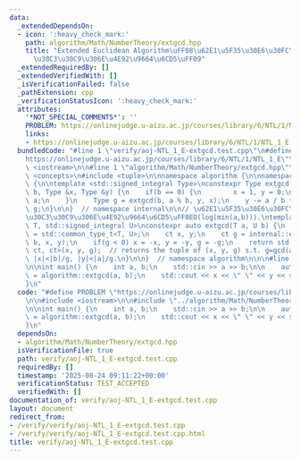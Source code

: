 ```yaml
---
data:
  _extendedDependsOn:
  - icon: ':heavy_check_mark:'
    path: algorithm/Math/NumberTheory/extgcd.hpp
    title: "Extended Euclidean Algorithm\uFF08\u62E1\u5F35\u30E6\u30FC\u30AF\u30EA\
      \u30C3\u30C9\u306E\u4E92\u9664\u6CD5\uFF09"
  _extendedRequiredBy: []
  _extendedVerifiedWith: []
  _isVerificationFailed: false
  _pathExtension: cpp
  _verificationStatusIcon: ':heavy_check_mark:'
  attributes:
    '*NOT_SPECIAL_COMMENTS*': ''
    PROBLEM: https://onlinejudge.u-aizu.ac.jp/courses/library/6/NTL/1/NTL_1_E
    links:
    - https://onlinejudge.u-aizu.ac.jp/courses/library/6/NTL/1/NTL_1_E
  bundledCode: "#line 1 \"verify/aoj-NTL_1_E-extgcd.test.cpp\"\n#define PROBLEM \"\
    https://onlinejudge.u-aizu.ac.jp/courses/library/6/NTL/1/NTL_1_E\"\n\n#include\
    \ <iostream>\n\n#line 1 \"algorithm/Math/NumberTheory/extgcd.hpp\"\n\n\n\n#include\
    \ <concepts>\n#include <tuple>\n\nnamespace algorithm {\n\nnamespace internal\
    \ {\n\ntemplate <std::signed_integral Type>\nconstexpr Type extgcd(Type a, Type\
    \ b, Type &x, Type &y) {\n    if(b == 0) {\n        x = 1, y = 0;\n        return\
    \ a;\n    }\n    Type g = extgcd(b, a % b, y, x);\n    y -= a / b * x;\n    return\
    \ g;\n}\n\n}  // namespace internal\n\n// \u62E1\u5F35\u30E6\u30FC\u30AF\u30EA\
    \u30C3\u30C9\u306E\u4E92\u9664\u6CD5\uFF0EO(log(min(a,b))).\ntemplate <std::signed_integral\
    \ T, std::signed_integral U>\nconstexpr auto extgcd(T a, U b) {\n    using ct\
    \ = std::common_type_t<T, U>;\n    ct x, y;\n    ct g = internal::extgcd<ct>(a,\
    \ b, x, y);\n    if(g < 0) x = -x, y = -y, g = -g;\n    return std::tuple<ct,\
    \ ct, ct>(x, y, g);  // returns the tuple of (x, y, g) s.t. g=gcd(a,b), ax+by=g,\
    \ |x|<|b|/g, |y|<|a|/g.\n}\n\n}  // namespace algorithm\n\n\n#line 6 \"verify/aoj-NTL_1_E-extgcd.test.cpp\"\
    \n\nint main() {\n    int a, b;\n    std::cin >> a >> b;\n\n    auto [x, y, g]\
    \ = algorithm::extgcd(a, b);\n    std::cout << x << \" \" << y << std::endl;\n\
    }\n"
  code: "#define PROBLEM \"https://onlinejudge.u-aizu.ac.jp/courses/library/6/NTL/1/NTL_1_E\"\
    \n\n#include <iostream>\n\n#include \"../algorithm/Math/NumberTheory/extgcd.hpp\"\
    \n\nint main() {\n    int a, b;\n    std::cin >> a >> b;\n\n    auto [x, y, g]\
    \ = algorithm::extgcd(a, b);\n    std::cout << x << \" \" << y << std::endl;\n\
    }\n"
  dependsOn:
  - algorithm/Math/NumberTheory/extgcd.hpp
  isVerificationFile: true
  path: verify/aoj-NTL_1_E-extgcd.test.cpp
  requiredBy: []
  timestamp: '2025-08-24 09:11:22+00:00'
  verificationStatus: TEST_ACCEPTED
  verifiedWith: []
documentation_of: verify/aoj-NTL_1_E-extgcd.test.cpp
layout: document
redirect_from:
- /verify/verify/aoj-NTL_1_E-extgcd.test.cpp
- /verify/verify/aoj-NTL_1_E-extgcd.test.cpp.html
title: verify/aoj-NTL_1_E-extgcd.test.cpp
---
```


